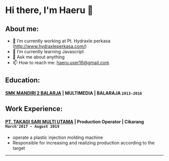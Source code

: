 # Hi there, I'm Haeru 👋
## About me:
- 🔭 I’m currently working at Pt. Hydraxle perkasa (http://www.hydraxleperkasa.com/)
- 🌱 I’m currently learning Javascript
- 💬 Ask me about anything
- 📫 How to reach me: haeru.user16@gmail.com

## Education:

 #### [SMK MANDIRI 2 BALARJA](https://www.smkmandiri2balaraja.sch.id/) | MULTIMEDIA | BALARAJA `2013-2016`

## Work Experience:
#### [PT. TAKAGI SARI MULTI UTAMA](https://www.tsmu.co.id/) | Production Operator | Cikarang `March'2017 - August 2019`
   - operate a plastic injection molding machine
   - Responsible for increasing and realizing production according to the target
  
---
